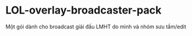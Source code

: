 # LOL-overlay-broadcaster-pack
Một gói dành cho broadcast giải đấu LMHT do mình và nhóm sưu tầm/edit
